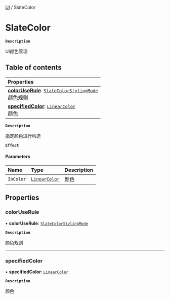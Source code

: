 [UI](../modules/UI.UI.md) / SlateColor

# SlateColor <Badge type="tip" text="Class" /> <Score text="SlateColor" />

**`Description`**

UI颜色管理

## Table of contents

| Properties |
| :-----|
| **[colorUseRule](UI.SlateColor.md#coloruserule)**: [`SlateColorStylingMode`](../enums/UI.SlateColorStylingMode.md) <br> 颜色规则|
| **[specifiedColor](UI.SlateColor.md#specifiedcolor)**: [`LinearColor`](Type.LinearColor.md) <br> 颜色|

**`Description`**

指定颜色进行构造

**`Effect`**


#### Parameters

| Name | Type | Description |
| :------ | :------ | :------ |
| `InColor` | [`LinearColor`](Type.LinearColor.md) | 颜色 |

## Properties

### colorUseRule <Score text="colorUseRule" /> 

• **colorUseRule**: [`SlateColorStylingMode`](../enums/UI.SlateColorStylingMode.md)

**`Description`**

颜色规则

___

### specifiedColor <Score text="specifiedColor" /> 

• **specifiedColor**: [`LinearColor`](Type.LinearColor.md)

**`Description`**

颜色
